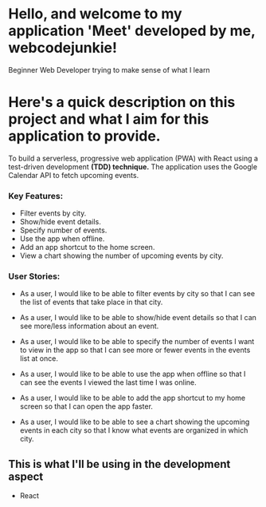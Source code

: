 # Hello, and welcome to my application 'Meet' developed by me, webcodejunkie!

Beginner Web Developer trying to make sense of what I learn

# Here's a quick description on this project and what I aim for this application to provide.

To build a serverless, progressive web application (PWA) with React using a
test-driven development **(TDD) technique.** The application uses the Google
Calendar API to fetch upcoming events.

### Key Features:
* Filter events by city.
* Show/hide event details.
* Specify number of events.
* Use the app when offline.
* Add an app shortcut to the home screen.
* View a chart showing the number of upcoming events by city.

### User Stories:

* As a user, I would like to be able to filter events by city so that I can see the list of events that
take place in that city.

* As a user, I would like to be able to show/hide event details so that I can see more/less
information about an event.

* As a user, I would like to be able to specify the number of events I want to view in the app so
that I can see more or fewer events in the events list at once.

* As a user, I would like to be able to use the app when offline so that I can see the events I
viewed the last time I was online.

* As a user, I would like to be able to add the app shortcut to my home screen so that I can
open the app faster.

* As a user, I would like to be able to see a chart showing the upcoming events in each city so
that I know what events are organized in which city.

## This is what I'll be using in the development aspect

* React
